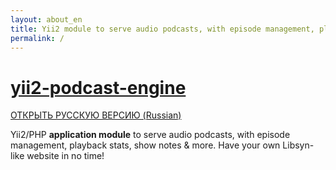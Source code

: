 ```yaml
---
layout: about_en
title: Yii2 module to serve audio podcasts, with episode management, playback stats & show notes
permalink: /
---
```


# [yii2-podcast-engine](https://webkadabra.github.io/yii2-podcast-engine)

[ОТКРЫТЬ РУССКУЮ ВЕРСИЮ (Russian)](https://webkadabra.github.io/yii2-podcast-engine/README_Ru)

Yii2/PHP **application module** to serve audio podcasts, with episode management, playback stats, show notes & more. Have your own Libsyn-like website in no time!
